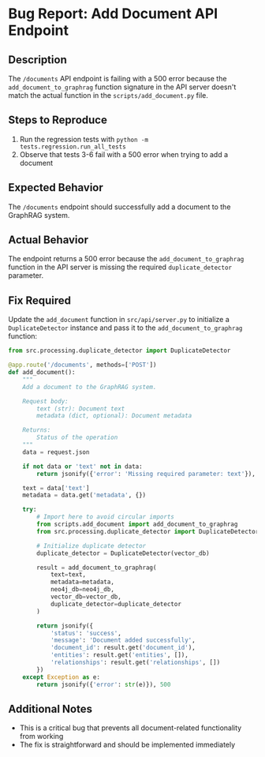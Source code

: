 # Bug Report: Add Document API Endpoint

## Description
The `/documents` API endpoint is failing with a 500 error because the `add_document_to_graphrag` function signature in the API server doesn't match the actual function in the `scripts/add_document.py` file.

## Steps to Reproduce
1. Run the regression tests with `python -m tests.regression.run_all_tests`
2. Observe that tests 3-6 fail with a 500 error when trying to add a document

## Expected Behavior
The `/documents` endpoint should successfully add a document to the GraphRAG system.

## Actual Behavior
The endpoint returns a 500 error because the `add_document_to_graphrag` function in the API server is missing the required `duplicate_detector` parameter.

## Fix Required
Update the `add_document` function in `src/api/server.py` to initialize a `DuplicateDetector` instance and pass it to the `add_document_to_graphrag` function:

```python
from src.processing.duplicate_detector import DuplicateDetector

@app.route('/documents', methods=['POST'])
def add_document():
    """
    Add a document to the GraphRAG system.

    Request body:
        text (str): Document text
        metadata (dict, optional): Document metadata

    Returns:
        Status of the operation
    """
    data = request.json

    if not data or 'text' not in data:
        return jsonify({'error': 'Missing required parameter: text'}), 400

    text = data['text']
    metadata = data.get('metadata', {})

    try:
        # Import here to avoid circular imports
        from scripts.add_document import add_document_to_graphrag
        from src.processing.duplicate_detector import DuplicateDetector

        # Initialize duplicate detector
        duplicate_detector = DuplicateDetector(vector_db)

        result = add_document_to_graphrag(
            text=text,
            metadata=metadata,
            neo4j_db=neo4j_db,
            vector_db=vector_db,
            duplicate_detector=duplicate_detector
        )

        return jsonify({
            'status': 'success',
            'message': 'Document added successfully',
            'document_id': result.get('document_id'),
            'entities': result.get('entities', []),
            'relationships': result.get('relationships', [])
        })
    except Exception as e:
        return jsonify({'error': str(e)}), 500
```

## Additional Notes
- This is a critical bug that prevents all document-related functionality from working
- The fix is straightforward and should be implemented immediately